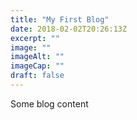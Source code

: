 ```yaml
---
title: "My First Blog"
date: 2018-02-02T20:26:13Z
excerpt: ""
image: ""
imageAlt: ""
imageCap: ""
draft: false
---
```


Some blog content
